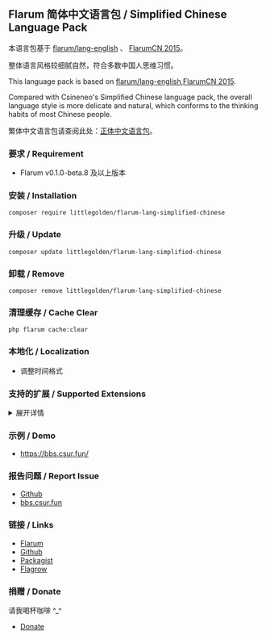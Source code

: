 ## Flarum 简体中文语言包 / Simplified Chinese Language Pack
本语言包基于 [flarum/lang-english](https://github.com/flarum/lang-english) 、 [FlarumCN 2015](https://discuss.flarum.org/d/612)。

整体语言风格较细腻自然，符合多数中国人思维习惯。

This language pack is based on [flarum/lang-english](https://github.com/flarum/lang-english),[FlarumCN 2015](https://discuss.flarum.org/d/612).

Compared with Csineneo's Simplified Chinese language pack, the overall language style is more delicate and natural, which conforms to the thinking habits of most Chinese people.

繁体中文语言包请查阅此处：[正体中文语言包](https://discuss.flarum.org/d/17954)。

### 要求 / Requirement
  - Flarum v0.1.0-beta.8 及以上版本

### 安装 / Installation
```
composer require littlegolden/flarum-lang-simplified-chinese
```

### 升级 / Update
```
composer update littlegolden/flarum-lang-simplified-chinese
```

### 卸载 / Remove
```
composer remove littlegolden/flarum-lang-simplified-chinese
```

### 清理缓存 / Cache Clear
```
php flarum cache:clear
```

### 本地化 / Localization
  - 调整时间格式

### 支持的扩展 / Supported Extensions
<details>
<summary>展开详情</summary>

  - amaurycarrade-syndication（[Syndication extension](https://discuss.flarum.org/d/4395)）
  - antoinefr-money（[Money extension](https://discuss.flarum.org/d/4699)）
  - antoinefr-online（[Online users extension](https://discuss.flarum.org/d/8302)）
  - askvortsov-auth-sync（[Flarum Auth Sync](https://discuss.flarum.org/d/22759)）
  - askvortsov-categories（[Flarum Categories](https://discuss.flarum.org/d/23184)）
  - askvortsov-help-tags（[Help Tags](https://discuss.flarum.org/d/23004)）
  - askvortsov-moderator-warnings（[Moderator Warnings](https://discuss.flarum.org/d/23228)）
  - askvortsov-pwa（[Flarum PWA](https://discuss.flarum.org/d/23219)）
  - askvortsov-saml（[Flarum SAML](https://discuss.flarum.org/d/22757)）
  - clarkwinkelmann-carving-contest（[Pumpkin Carving Contest](https://discuss.flarum.org/d/21828)）
  - clarkwinkelmann-catch-the-fish（[Catch The Fish](https://discuss.flarum.org/d/19532)）
  - clarkwinkelmann-author-change（[Author change](https://discuss.flarum.org/d/21731)）
  - clarkwinkelmann-colorful-borders（[Colorful Borders](https://discuss.flarum.org/d/23303)）
  - clarkwinkelmann-create-user-modal（[Create User Modal](https://discuss.flarum.org/d/22608)）
  - clarkwinkelmann-email-as-display-name（[Email as Display Name](https://discuss.flarum.org/d/22603)）
  - clarkwinkelmann-emojionearea（[Emoji Picker](https://discuss.flarum.org/d/4787)）
  - clarkwinkelmann-passwordless（[Passwordless login](https://discuss.flarum.org/d/22606)）
  - clarkwinkelmann-post-date（[Change post date](https://discuss.flarum.org/d/21247)）
  - clarkwinkelmann-post-license（[Post License](https://github.com/clarkwinkelmann/flarum-ext-post-license)）
  - clarkwinkelmann-scratchpad（[Scratchpad](https://discuss.flarum.org/d/23016)）
  - clarkwinkelmann-see-past-first-post（[See Past First Post](https://discuss.flarum.org/d/23077)）
  - clarkwinkelmann-silent-mailchimp（[Silent Mailchimp](https://discuss.flarum.org/d/23079-)）
  - clarkwinkelmann-status（[User status](https://discuss.flarum.org/d/21983)）
  - clarkwinkelmann-who-read（[Who Read](https://discuss.flarum.org/d/23066)）
  - datitisev-dashboard（[Datitisev Admin Dashboard](https://discuss.flarum.org/d/2958)）
  - dem13n-nickname-changer（[NickName Changer](https://discuss.flarum.org/d/21238)）
  - dem13n-quad-theme（[Quad theme](https://discuss.flarum.org/d/22618)）
  - extiverse-bazaar（[Bazaar extension marketplace](https://discuss.flarum.org/d/5151)）
  - extum-material2（[Material Theme 2](https://github.com/Extum/material)）
  - fajuu-contactbutton（[Contact Button](https://discuss.flarum.org/d/18228)）
  - fajuu-icons（[Icons by Fajuu](https://discuss.flarum.org/d/21401)）
  - flagrow-ads（[Flagrow Ads](https://discuss.flarum.org/d/4785)）
  - flagrow-analytics（[Flagrow analytics extension](https://discuss.flarum.org/d/1983)）
  - flagrow-fonts（[Flagrow Fonts](https://discuss.flarum.org/d/6207)）
  - flagrow-html-errors（[Custom HTML Error Pages](https://discuss.flarum.org/d/10784)）
  - ~~flagrow-mason（[Flagrow Mason](https://discuss.flarum.org/d/7028)）~~ Not compatible with the latest version.
  - flagrow-passport（[Flagrow passport](https://discuss.flarum.org/d/5203)）
  - flarum-akismet（[Flarum Akismet](https://github.com/flarum/akismet)）
  - flarum-approval（[Flarum Approval](https://github.com/flarum/approval)）
  - flarum-auth-facebook（[Facebook Login](https://github.com/flarum/auth-facebook)）
  - flarum-auth-github（[GitHub Login](https://github.com/flarum/auth-github)）
  - flarum-auth-twitter（[Twitter Login](https://github.com/flarum/auth-twitter)）
  - flarum-core（[Flarum Core](https://github.com/flarum/core)）
  - flarum-emoji（[Flarum Emoji](https://github.com/flarum/emoji)）
  - flarum-flags（[Flarum Flags](https://github.com/flarum/flags)）
  - flarum-likes（[Flarum Likes](https://github.com/flarum/likes)）
  - flarum-lock（[Flarum Lock](https://github.com/flarum/likes)）
  - flarum-markdown（[Flarum Markdown](https://github.com/flarum/markdown)）
  - flarum-mentions（[Flarum Mentions](https://github.com/flarum/mentions)）
  - flarum-pusher（[Flarum Pusher](https://github.com/flarum/pusher)）
  - flarum-statistics（[Flarum Statistics](https://github.com/flarum/statistics)）
  - flarum-sticky（[Flarum Sticky](https://github.com/flarum/sticky)）
  - flarum-subscriptions（[Flarum Subscriptions](https://github.com/flarum/subscriptions)）
  - flarum-suspend（[Flarum Suspend](https://github.com/flarum/suspend)）
  - flarum-tags（[Flarum Tags](https://github.com/flarum/tags)）
  - flarumite-decontaminator（[Decontaminator](https://discuss.flarum.org/d/23735)）
  - fof-amazon-affiliation（[Amazon Affiliation](https://discuss.flarum.org/d/12389)）
  - fof-auth-gitlab（[GitLab Login](https://discuss.flarum.org/d/20371)）
  - fof-auth-discord（[Discord Login](https://discuss.flarum.org/d/20184)）
  - fof-ban-ips（[Ban IPs](https://discuss.flarum.org/d/20949)）
  - fof-best-answer（[Best Answer](https://discuss.flarum.org/d/21894)）
  - fof-byobu（[Byōbu](https://discuss.flarum.org/d/4762)）
  - fof-custom-footer（[Custom Footer](https://discuss.flarum.org/d/17774)）
  - fof-default-group（[Default Group](https://discuss.flarum.org/d/18158)）
  - fof-discussion-language（[Discussion Language](https://discuss.flarum.org/d/23702)）
  - fof-drafts（[Drafts](https://discuss.flarum.org/d/20957)）
  - fof-email-checker（[Disposable Emails](https://discuss.flarum.org/d/20457)）
  - fof-filter（[FoF Filter](https://discuss.flarum.org/d/5131)）
  - fof-follow-tags（[Follow Tags](https://discuss.flarum.org/d/20525)）
  - fof-formatting（[Formatting](https://discuss.flarum.org/d/17770-friendsofflarum-formatting/111)）
  - fof-forum-statistics-widget（[Statistics Widget](https://discuss.flarum.org/d/22380)）
  - fof-frontpage（[FrontPage](https://discuss.flarum.org/d/19256)）
  - fof-gamification（[Gamification](https://discuss.flarum.org/d/20671-friendsofflarum-gamification)）
  - fof-geoip（[GeoIP](https://discuss.flarum.org/d/21493)）
  - fof-ignore-users（[Ignore Users](https://discuss.flarum.org/d/20681)）
  - fof-linguist（[Linguist](https://discuss.flarum.org/d/7026)）
  - fof-links（[Links](https://discuss.flarum.org/d/18335)）
  - fof-impersonate（[FoF Impersonate](https://discuss.flarum.org/d/9868)）
  - fof-masquerade（[Masquerade by FriendsOfFlarum](https://discuss.flarum.org/d/5791)）
  - fof-merge-discussions（[Masquerade](https://discuss.flarum.org/d/5791)）
  - fof-moderator-notes（[Moderator Notes](https://discuss.flarum.org/d/22925)）
  - fof-nightmode（[Night Mode](https://discuss.flarum.org/d/21492)）
  - fof-open-collective（[Open Collective](https://discuss.flarum.org/d/22256)）
  - fof-pages（[Pages](https://discuss.flarum.org/d/18301)）
  - fof-passport（[FoF Passport](https://discuss.flarum.org/d/5203)）
  - fof-polls（[Polls](https://discuss.flarum.org/d/20586)）
  - fof-pretty-mail（[Pretty Mail](https://discuss.flarum.org/d/11178)）
  - fof-prevent-necrobumping（[Prevent Necrobumping](https://discuss.flarum.org/d/18312)）
  - fof-pwned-passwords（[Pwned Passwords](https://discuss.flarum.org/d/18348)）
  - fof-reactions（[Reactions](https://discuss.flarum.org/d/20655)）
  - fof-recaptcha（[reCAPTCHA](https://discuss.flarum.org/d/18399)）
  - fof-secure-https（[Secure HTTPS](https://discuss.flarum.org/d/17771)）
  - fof-sentry（[Sentry](https://discuss.flarum.org/d/18089-friendsofflarum-sentry/34)）
  - fof-share-social（[Share Social](https://discuss.flarum.org/d/20401)）
  - fof-socialprofile（[Social Profile](https://discuss.flarum.org/d/18775)）
  - fof-spamblock（[Spamblock](https://discuss.flarum.org/d/17772)）
  - fof-stopforumspam（[StopForumSpam](https://discuss.flarum.org/d/17846)）
  - fof-split（[Split](https://discuss.flarum.org/d/1903)）
  - fof-subscribed（[Subscribed](https://discuss.flarum.org/d/20917)）
  - fof-terms（[Terms](https://discuss.flarum.org/d/11714)）
  - fof-transliterator（[URL Transliterator](https://discuss.flarum.org/d/18074)）
  - fof-upload（[FoF upload](https://discuss.flarum.org/d/4154)）
  - fof-user-directory（[User directory](https://discuss.flarum.org/d/5682)）
  - fof-user-bio（[User Bio](https://discuss.flarum.org/d/17775)）
  - fof-username-request（[Username Request](https://discuss.flarum.org/d/20956)）
  - hiqstd-ext-close（[Closed Discussion](https://discuss.flarum.org/d/21698)）
  - irony-login2see（[Login to See](https://github.com/892768447/flarum-ext-login2see)）
  - kilowhat-affiliation-links（[Multi-Purpose Affiliation Links Generator](https://discuss.flarum.org/d/21833)）
  - kilowhat-mailing（[Mailing](https://discuss.flarum.org/d/20443)）
  - kvothe-reply-ro-see（[Reply to See](https://discuss.flarum.org/d/18899)）
  - kvothe-signup-button（[Sign Up Button](https://discuss.flarum.org/d/18812)）
  - maicol07-sso（[Single Sign On (SSO)](https://discuss.flarum.org/d/21666)）
  - ~~manelzzard-notify（[Flarum Notify](https://discuss.flarum.org/d/4345)）~~ Incompatible
  - matpompili-imgur-upload（[Imgur Upload](https://discuss.flarum.org/d/18491)）
  - michaelbelgium-discussion-views（[Discussion Views](https://discuss.flarum.org/d/7339)）
  - michaelbelgium-mybb-to-flarum（[MyBB to flarum](https://discuss.flarum.org/d/5506)）
  - michaelBelgium-profile-views（[Profile views](https://discuss.flarum.org/d/7596)）
  - migratetoflarum-canonical（[Canonical url redirect](https://discuss.flarum.org/d/19307)）
  - migratetoflarum-fake-data（[Fake Data](https://discuss.flarum.org/d/21160)）
  - migratetoflarum-vbulletin-redirects（[vbulletin Redirects](https://github.com/migratetoflarum/vbulletin-redirects)）
  - minr-auth-qq（[QQ Login](https://github.com/minr/flarum-ext-auth-qq)）
  - minr-auth-weibo（[Weibo Login](https://discuss.flarum.org/d/22456)）
  - nikovonlas-web-push（[OneSignal web push notifications](https://discuss.flarum.org/d/20784)）
  - nomiscz-auth-linkedin（[LinkedIn Auth](https://discuss.flarum.org/d/20263)）
  - nomiscz-auth-steam（[Steam Auth](https://discuss.flarum.org/d/19750)）
  - nomiscz-auth-wechat（[WeChat Login](https://discuss.flarum.org/d/6038)）
  - reflar-cookie-consent（[Cookie Consent](https://discuss.flarum.org/d/10395)）
  - reflar-doorman（[Doorman](https://discuss.flarum.org/d/17845)）
  - reflar-level-ranks（[Levels Ranks](https://discuss.flarum.org/d/15052)）
  - reflar-twofactor（[Two Factor](https://discuss.flarum.org/d/11006)）
  - reflar-webhooks（[Webhooks](https://discuss.flarum.org/d/17812)）
  - saleksin-auth-google（[Google Login](https://discuss.flarum.org/d/18250)）
  - shriker-pronouns（[Personal Pronouns](https://discuss.flarum.org/d/21188)）
  - simonxeko/follow-users（[Follow Users (WIP)](https://discuss.flarum.org/d/22628)）
  - simonxeko-preview-discussion（[Preview Discussion Post (WIP)](https://discuss.flarum.org/d/22636)）
  - squeevee-fancybox（[FancyBox](https://discuss.flarum.org/d/19535)）
  - studosi-mail-filter（[Mail Filter](https://discuss.flarum.org/d/23132)）
  - sycho-profile-cover（[Profile Cover](https://github.com/SychO9/flarum-profile-cover)）
  - tank-perspective（[Perspective API](https://discuss.flarum.org/d/21784)）
  - the-turk-diff（[Diff for Flarum](https://discuss.flarum.org/d/22779)）
  - the-turk-mathren（[MathRen](https://discuss.flarum.org/d/22439)）
  - the-turk-edit-notifications（[Edit Notifications](https://discuss.flarum.org/d/22896)）
  - the-turk-extended-appearance（[Extend Appearance Settings](https://discuss.flarum.org/d/23827)）
  - the-turk-password-strength（[Password Strength Indicator](https://discuss.flarum.org/d/22624)）
  - the-turk-quiets-edits（[Quiets Edits](https://discuss.flarum.org/d/5151)）
  - therealsujitk-gifs（[GIFs](https://discuss.flarum.org/d/23101)）
  - therealsujitk-hljs（[Highlight.js](https://discuss.flarum.org/d/23229)）
  - therealsujitk-show-password（[Show Password](https://discuss.flarum.org/d/22727)）
  - tituspijean-auth-ldap（[LDAP Login](https://discuss.flarum.org/d/9515)）
  - tpokorra-post-notification（[Post Notifications per E-Mail](https://discuss.flarum.org/d/20750)）
  - v17development-seo（[Flarum SEO](https://discuss.flarum.org/d/18316)）
  - veroz1-users-list（[User List](https://github.com/VeroZ1/users-list)）
  - xelson-chat（[Realtime chat with Pusher (Alpha)](https://discuss.flarum.org/d/5133-wip-extension-realtime-chat-with-pusher/12)）
  - xmugenx-post-blacklist（[Post Blacklist](https://discuss.flarum.org/d/21750)）
  - zerosonesfun-announce（[Announce](https://discuss.flarum.org/d/21651)）
  - ziymed-backtowebsite（[Back to Website Button](https://discuss.flarum.org/d/18285)）
  
</details>

### 示例 / Demo
  - https://bbs.csur.fun/

### 报告问题 / Report Issue
  - [Github](https://github.com/Littlegolden/flarum-lang-simplified-chinese/issues)
  - [bbs.csur.fun](https://bbs.csur.fun/)

### 链接 / Links
  - [Flarum](https://discuss.flarum.org/d/22690)
  - [Github](https://github.com/Littlegolden/flarum-lang-simplified-chinese)
  - [Packagist](https://packagist.org/packages/littlegolden/flarum-lang-simplified-chinese)
  - [Flagrow](https://flagrow.io/extensions/littlegolden/flarum-lang-simplified-chinese)

### 捐赠 / Donate
请我喝杯咖啡 \^_\^

  - [Donate](https://pay.csur.fun)
